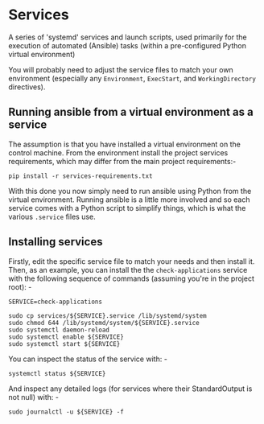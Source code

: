 # Services
A series of 'systemd' services and launch scripts, used primarily for the execution
of automated (Ansible) tasks (within a pre-configured Python virtual environment)

You will probably need to adjust the service files to match your own environment
(especially any `Environment`, `ExecStart`, and `WorkingDirectory` directives).

## Running ansible from a virtual environment as a service
The assumption is that you have installed a virtual environment on the control machine.
From the environment install the project services requirements, which may differ
from the main project requirements:-

    pip install -r services-requirements.txt

With this done you now simply need to run ansible using Python from the virtual environment.
Running ansible is a little more involved and so each service comes with a Python script
to simplify things, which is what the various `.service` files use.

## Installing services
Firstly, edit the specific service file to match your needs and then install it.
Then, as an example, you can install the the `check-applications` service with the
following sequence of commands (assuming you're in the project root): -

    SERVICE=check-applications

    sudo cp services/${SERVICE}.service /lib/systemd/system
    sudo chmod 644 /lib/systemd/system/${SERVICE}.service
    sudo systemctl daemon-reload
    sudo systemctl enable ${SERVICE}
    sudo systemctl start ${SERVICE}

You can inspect the status of the service with: -

    systemctl status ${SERVICE}

And inspect any detailed logs (for services where their StandardOutput is not null)
with: -

    sudo journalctl -u ${SERVICE} -f
